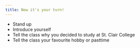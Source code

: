 ```yaml
---
title: Now it's your turn!
---
```


- Stand up
- Introduce yourself
- Tell the class why you decided to study at St. Clair College
- Tell the class your favourite hobby or pasttime